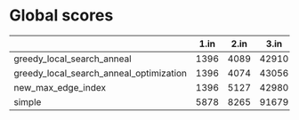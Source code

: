 # Global scores 

| | 1.in | 2.in | 3.in | 4.in | eucledian_fair_salesman_large.in | eucledian_large.in | eucledian_not_regular_only_large.in | eucledian_regular_large.in | fair_salesman_p50_large.in | fair_salesman_p50_medium.in | fair_salesman_p70_large.in | fair_salesman_p70_medium.in | not_regular_only_p20_large.in | not_regular_only_p20_medium.in | not_regular_only_p40_large.in | not_regular_only_p40_medium.in | not_regular_only_p80_large.in | not_regular_only_p80_medium.in | regular_large.in | whirl_large.in |
| --- | --- | --- | --- | --- | --- | --- | --- | --- | --- | --- | --- | --- | --- | --- | --- | --- | --- | --- | --- | --- |
| greedy_local_search_anneal|  1396 |  4089 |  42910 |  116564 |  -1 |  -1 |  -1 |  -1 |  39874 |  32078 |  35406 |  26112 |  -1 |  115772 |  -1 |  2992 |  -1 |  3583 |  101868 |  1.32892e+06 |
| greedy_local_search_anneal_optimization|  1396 |  4074 |  43056 |  116930 |  -1 |  -1 |  -1 |  -1 |  48862 |  32245 |  35406 |  24501 |  -1 |  115772 |  -1 |  2992 |  -1 |  3583 |  106677 |  1.32892e+06 |
| new_max_edge_index|  1396 |  5127 |  42980 |  116930 |  -1 |  -1 |  -1 |  -1 |  35901 |  32078 |  28983 |  24268 |  -1 |  115772 |  -1 |  2992 |  -1 |  3583 |  101868 |  1.32892e+06 |
| simple|  5878 |  8265 |  91679 |  216093 |  -1 |  -1 |  -1 |  -1 |  887783 |  302877 |  1.14391e+06 |  346416 |  1.2047e+06 |  366068 |  -1 |  44589 |  -1 |  33064 |  1.2287e+06 |  1.32343e+06 |
